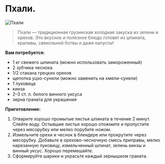 # Пхали.
![Пхали](/images/Kulinar/Salad/pkhali.jpg 'Пхали')

> Пхали — традиционная грузинская холодная закуска из зелени и орехов. Это вкусное и полезное блюдо готовят из шпината, крапивы, свекольной ботвы и даже капусты!

**Вам потребуется:**

- 1 кг свежего шпината (можно использовать замороженный)
- 2 зубчика чеснока
- 1/2 стакана грецких орехов
- щепотка уцхо-сунели (можно заменить на хмели-сунели)
- 1 луковица
- кинза
- 2–3 ст. л. белого винного уксуса
- зерна граната для украшения

**Приготовление:**

1. Отварите хорошо промытые листья шпината в течение 2 минут. Слейте воду. Остывшие листья хорошо отожмите и пропустите через мясорубку или мелко порубите ножом.
2. Измельчите орехи и чеснок в блендере или прокрутите через мясорубку. Добавьте в орехово-чесночную смесь приправы, мелко нарезанную луковицу, измельченный шпинат, зелень кинзы и винный уксус. Хорошо перемешайте.
3. Сформируйте шарики и украсьте каждый зернышком граната.
